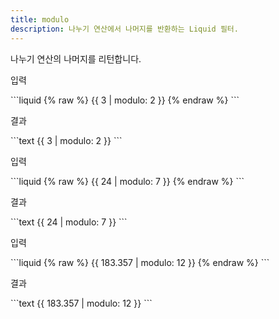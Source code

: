 ```yaml
---
title: modulo
description: 나누기 연산에서 나머지를 반환하는 Liquid 필터.
---
```


나누기 연산의 나머지를 리턴합니다.

<p class="code-label">입력</p>
```liquid
{% raw %}
{{ 3 | modulo: 2 }}
{% endraw %}
```

<p class="code-label">결과</p>
```text
{{ 3 | modulo: 2 }}
```

<p class="code-label">입력</p>
```liquid
{% raw %}
{{ 24 | modulo: 7 }}
{% endraw %}
```

<p class="code-label">결과</p>
```text
{{ 24 | modulo: 7 }}
```

<p class="code-label">입력</p>
```liquid
{% raw %}
{{ 183.357 | modulo: 12 }}
{% endraw %}
```

<p class="code-label">결과</p>
```text
{{ 183.357 | modulo: 12 }}
```
